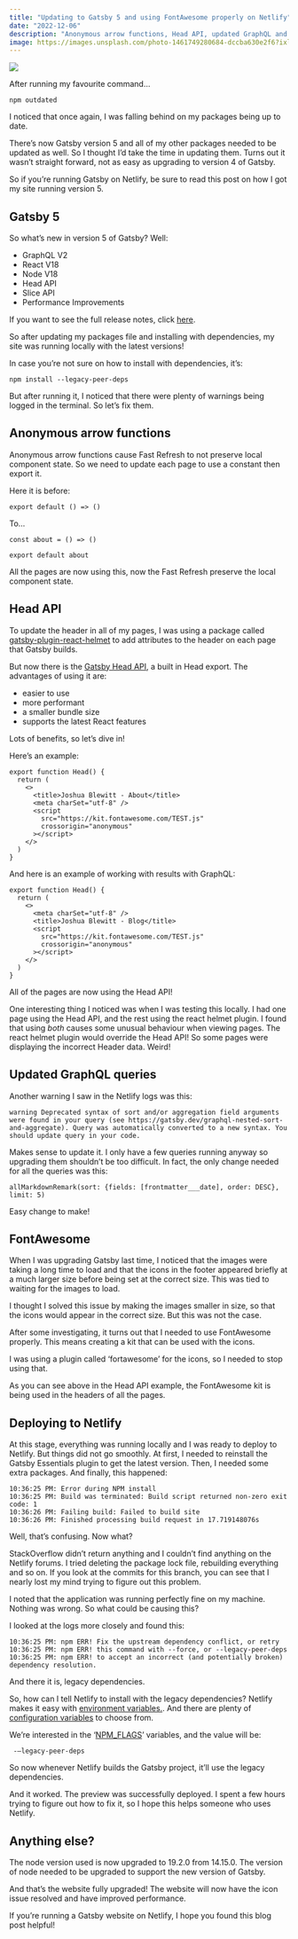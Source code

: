 ```yaml
---
title: "Updating to Gatsby 5 and using FontAwesome properly on Netlify"
date: "2022-12-06"
description: "Anonymous arrow functions, Head API, updated GraphQL and Netlify!"
image: https://images.unsplash.com/photo-1461749280684-dccba630e2f6?ixlib=rb-4.0.3&ixid=MnwxMjA3fDB8MHxwaG90by1wYWdlfHx8fGVufDB8fHx8&auto=format&fit=crop&w=2069&q=80
---
```


![](https://images.unsplash.com/photo-1461749280684-dccba630e2f6?ixlib=rb-4.0.3&ixid=MnwxMjA3fDB8MHxwaG90by1wYWdlfHx8fGVufDB8fHx8&auto=format&fit=crop&w=2069&q=80)

After running my favourite command…

```
npm outdated
```

I noticed that once again, I was falling behind on my packages being up to date.

There’s now Gatsby version 5 and all of my other packages needed to be updated as well. So I thought I’d take the time in updating them. Turns out it wasn’t straight forward, not as easy as upgrading to version 4 of Gatsby.

So if you’re running Gatsby on Netlify, be sure to read this post on how I got my site running version 5.

## Gatsby 5

So what’s new in version 5 of Gatsby? Well:

- GraphQL V2
- React V18
- Node V18
- Head API
- Slice API
- Performance Improvements

If you want to see the full release notes, click [here](https://www.gatsbyjs.com/docs/reference/release-notes/v5.0/).

So after updating my packages file and installing with dependencies, my site was running locally with the latest versions!

In case you’re not sure on how to install with dependencies, it’s:

```
npm install --legacy-peer-deps
```

But after running it, I noticed that there were plenty of warnings being logged in the terminal. So let’s fix them.

## Anonymous arrow functions

Anonymous arrow functions cause Fast Refresh to not preserve local component state. So we need to update each page to use a constant then export it.

Here it is before:

```
export default () => ()
```

To…

```
const about = () => ()

export default about
```

All the pages are now using this, now the Fast Refresh preserve the local component state.

## Head API

To update the header in all of my pages, I was using a package called [gatsby-plugin-react-helmet](https://www.gatsbyjs.com/plugins/gatsby-plugin-react-helmet/) to add attributes to the header on each page that Gatsby builds.

But now there is the [Gatsby Head API](https://www.gatsbyjs.com/docs/reference/built-in-components/gatsby-head/), a built in Head export. The advantages of using it are:

- easier to use
- more performant
- a smaller bundle size
- supports the latest React features

Lots of benefits, so let’s dive in!

Here’s an example:

```
export function Head() {
  return (
    <>
      <title>Joshua Blewitt - About</title>
      <meta charSet="utf-8" />
      <script
        src="https://kit.fontawesome.com/TEST.js"
        crossorigin="anonymous"
      ></script>
    </>
  )
}
```

And here is an example of working with results with GraphQL:

```
export function Head() {
  return (
    <>
      <meta charSet="utf-8" />
      <title>Joshua Blewitt - Blog</title>
      <script
        src="https://kit.fontawesome.com/TEST.js"
        crossorigin="anonymous"
      ></script>
    </>
  )
}
```

All of the pages are now using the Head API!

One interesting thing I noticed was when I was testing this locally. I had one page using the Head API, and the rest using the react helmet plugin. I found that using _both_ causes some unusual behaviour when viewing pages. The react helmet plugin would override the Head API! So some pages were displaying the incorrect Header data. Weird!

## Updated GraphQL queries

Another warning I saw in the Netlify logs was this:

```
warning Deprecated syntax of sort and/or aggregation field arguments were found in your query (see https://gatsby.dev/graphql-nested-sort-and-aggregate). Query was automatically converted to a new syntax. You should update query in your code.
```

Makes sense to update it. I only have a few queries running anyway so upgrading them shouldn’t be too difficult. In fact, the only change needed for all the queries was this:

```
allMarkdownRemark(sort: {fields: [frontmatter___date], order: DESC}, limit: 5)
```

Easy change to make!

## FontAwesome

When I was upgrading Gatsby last time, I noticed that the images were taking a long time to load and that the icons in the footer appeared briefly at a much larger size before being set at the correct size. This was tied to waiting for the images to load.

I thought I solved this issue by making the images smaller in size, so that the icons would appear in the correct size. But this was not the case.

After some investigating, it turns out that I needed to use FontAwesome properly. This means creating a kit that can be used with the icons.

I was using a plugin called ‘fortawesome’ for the icons, so I needed to stop using that.

As you can see above in the Head API example, the FontAwesome kit is being used in the headers of all the pages.

## Deploying to Netlify

At this stage, everything was running locally and I was ready to deploy to Netlify. But things did not go smoothly. At first, I needed to reinstall the Gatsby Essentials plugin to get the latest version. Then, I needed some extra packages. And finally, this happened:

```
10:36:25 PM: Error during NPM install
10:36:25 PM: Build was terminated: Build script returned non-zero exit code: 1
10:36:26 PM: Failing build: Failed to build site
10:36:26 PM: Finished processing build request in 17.719148076s
```

Well, that’s confusing. Now what?

StackOverflow didn’t return anything and I couldn’t find anything on the Netlify forums. I tried deleting the package lock file, rebuilding everything and so on. If you look at the commits for this branch, you can see that I nearly lost my mind trying to figure out this problem.

I noted that the application was running perfectly fine on my machine. Nothing was wrong. So what could be causing this?

I looked at the logs more closely and found this:

```
10:36:25 PM: npm ERR! Fix the upstream dependency conflict, or retry
10:36:25 PM: npm ERR! this command with --force, or --legacy-peer-deps
10:36:25 PM: npm ERR! to accept an incorrect (and potentially broken) dependency resolution.
```

And there it is, legacy dependencies.

So, how can I tell Netlify to install with the legacy dependencies? Netlify makes it easy with [environment variables.](https://docs.netlify.com/environment-variables/overview/). And there are plenty of [configuration variables](https://docs.netlify.com/configure-builds/environment-variables/#netlify-configuration-variables) to choose from.

We’re interested in the ‘[NPM_FLAGS](https://docs.netlify.com/configure-builds/manage-dependencies/#npm)’ variables, and the value will be:

```
 -—legacy-peer-deps
```

So now whenever Netlify builds the Gatsby project, it’ll use the legacy dependencies.

And it worked. The preview was successfully deployed. I spent a few hours trying to figure out how to fix it, so I hope this helps someone who uses Netlify.

## Anything else?

The node version used is now upgraded to 19.2.0 from 14.15.0. The version of node needed to be upgraded to support the new version of Gatsby.

And that’s the website fully upgraded! The website will now have the icon issue resolved and have improved performance.

If you’re running a Gatsby website on Netlify, I hope you found this blog post helpful!
